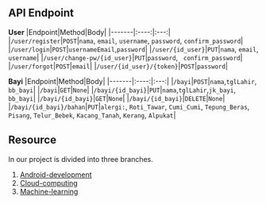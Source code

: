 ## API Endpoint
**User**
|Endpoint|Method|Body|
|-------|:----:|:---:|
|`/user/register`|`POST`|`nama`, `email`, `username`, `password`, `confirm_password`|
|`/user/login`|`POST`|`usernameEmail`,`password`|
|`/user/{id_user}`|`PUT`|`nama`, `email`, `username`|
|`/user/change-pw/{id_user}`|`PUT`|`password`, ` confirm_password`|
|`/user/forgot`|`POST`|`email`|
|`/user/{id_user}/{token}`|`POST`|`password`|


**Bayi**
|Endpoint|Method|Body|
|-------|:----:|:---:|
|`/bayi`|`POST`|`nama`,`tglLahir`, `bb_bayi`|
|`/bayi`|`GET`|`None`|
|`/bayi/{id_bayi}`|`PUT`|`nama`,`tglLahir`,`jk_bayi`, `bb_bayi`|
|`/bayi/{id_bayi}`|`GET`|`None`|
|`/bayi/{id_bayi}`|`DELETE`|`None`|
|`/bayi/{id_bayi}/bahan`|`PUT`|`alergi:`, `Roti_Tawar`, `Cumi_Cumi`, `Tepung_Beras`, `Pisang`, `Telur_Bebek`, `Kacang_Tanah`, `Kerang`, `Alpukat`|

## Resource
In our project is divided into three branches.
1. [Android-development](https://github.com/tezaalfian/simpasi-capstone-bangkit-2022)
2. [Cloud-computing](https://github.com/narikub/simpasi-capstone)
3. [Machine-learning](https://github.com/ayuadmy/simpasi)
